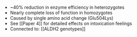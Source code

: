 - ~40% reduction in enzyme efficiency in heterozygotes  
- Nearly complete loss of function in homozygotes  
- Caused by single amino acid change (Glu504Lys)  
- See [[Paper 4]] for detailed effects on intoxication feelings
- Connected to: [[ALDH2 genotypes]]
